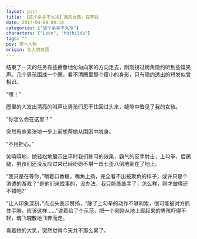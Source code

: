 ```yaml
---
layout: post
title: 【这个杀手不太冷】我的女孩，在等我
date: 2017-04-09 00:10
categories: ["这个杀手不太冷"]
characters: ["Leon", "Mathilda"]
tags: ""
pov: 第一人称
origin: 名人朋友圈
---
```


结束了一天的任务有些疲惫地匆匆向家的方向走去，刚刚拐过街角隐约听到些嬉笑声。几个男孩围成一个圈，看不清圈里那个瘦小的身影，只有隐约透出的短发似曾相识。

“嘿！”

圈里的人发出清亮的叫声让男孩们忍不住回过头来，缝隙中瞥见了我的女孩。

“你怎么会在这里？”

突然有些紧张地一步上前想帮她从围困中脱身。

“不用担心。”

笑嘻嘻地，她轻松地展示出平时我们练习的效果，霸气的反手肘击，上勾拳，后踢腿，男孩们还没反应过来已经纷纷不堪一击七歪八倒地倒在了地上。

“我只是在等你，”嚼着口香糖，嘴角上扬，完全看不出被欺负的样子，或许只是个消遣的游戏？“是他们来找事的，没办法，我只能练练手了，怎么样，刚才做得还不错吧?”

“让人印象深刻，”点点头表示赞扬，“除了上勾拳的动作不够利索，很可能被对方抓住手腕，应该这样……”说着给了个示范，把一个刚刚从地上爬起来的男孩吓得不轻，魂飞魄散地飞奔而走。

看着她的大笑，突然觉得今天并不那么累了。
